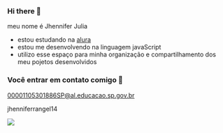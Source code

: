 ### Hi there 👋
meu nome é Jhennifer Julia

- estou estudando na [alura](https://www.alura.com.br)
- estou me desenvolvendo na linguagem javaScript
- utilizo esse espaço para minha organização e compartilhamento dos meu pojetos desenvolvidos


### Você entrar em contato comigo 📧

00001105301886SP@al.educacao.sp.gov.br

jhenniferrangel14

![](https://media1.tenor.com/m/GgiOGkaXQnIAAAAC/au-ah-tau-ah.gif)
